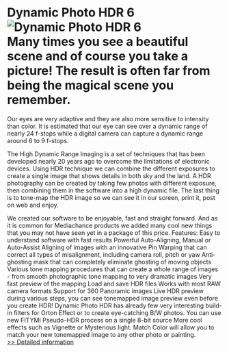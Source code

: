 # Dynamic Photo HDR 6<br />![Dynamic Photo HDR 6](https://mycommerce.akamaized.net/api/pimages/P300870562/BIG/300870562.JPG)<br />Many times you see a beautiful scene and of course you take a picture! The result is often far from being the magical scene you remember.

Our eyes are very adaptive and they are also more sensitive to intensity than color. It is estimated that our eye can see over a dynamic range of nearly 24 f-stops while a digital camera can capture a dynamic range around 6 to 9 f-stops.

The High Dynamic Range Imaging is a set of techniques that has been developed nearly 20 years ago to overcome the limitations of electronic devices.
Using HDR technique we can combine the different exposures to create a single image that shows details in both sky and the land.
A HDR photography can be created by taking few photos with different exposure, then combining them in the software into a high dynamic file. The last thing is to tone-map the HDR image so we can see it in our screen, print it, post on web and enjoy.

We created our software to be enjoyable, fast and straight forward. And as it is common for Mediachance products we added many cool new things that you may not have seen yet in a package of this price.
Features:
Easy to understand software with fast results
Powerful Auto-Aligning, Manual or Auto-Assist Aligning of images with an innovative Pin Warping that can correct all types of misalignment, including camera roll, pitch or yaw
Anti-ghosting mask that can completely eliminate ghosting of moving objects
Various tone mapping procedures that can create a whole range of images - from smooth photographic tone mapping to very dramatic images
Very fast preview of the mapping
Load and save HDR files
Works with most RAW camera formats
Support for 360 Panoramic images
Live HDR preview during various steps, you can see tonemapped image preview even before you create HDR!
Dynamic Photo HDR has already few very interesting build-in filters for Orton Effect or to create eye-catching B/W photos.
You can use new FITYMI Pseudo-HDR process on a single 8-bit source
More cool effects such as Vignette or Mysterious light.
Match Color will allow you to match your new tonemapped image to any other photo or painting.<br />[>> Detailed information](https://secure.shareit.com/shareit/product.html?productid=300870562&affiliateid=200057808)